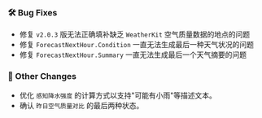 ### 🛠️ Bug Fixes
  * 修复 `v2.0.3` 版无法正确填补缺乏 `WeatherKit` 空气质量数据的地点的问题
  * 修复 `ForecastNextHour.Condition` 一直无法生成最后一种天气状况的问题
  * 修复 `ForecastNextHour.Summary` 一直无法生成最后一个天气摘要的问题

### 🔄 Other Changes
  * 优化 `感知降水强度` 的计算方式以支持"可能有小雨"等描述文本。
  * 确认 `昨日空气质量对比` 的最后两种状态。
